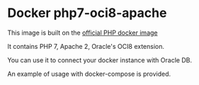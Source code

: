 # Docker php7-oci8-apache

This image is built on the [official PHP docker image](https://hub.docker.com/_/php/)

It contains PHP 7, Apache 2, Oracle's OCI8 extension.

You can use it to connect your docker instance with Oracle DB.

An example of usage with docker-compose is provided.
